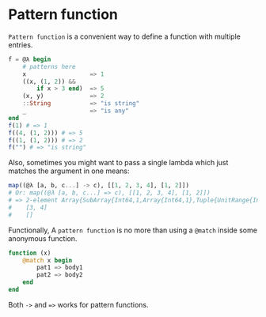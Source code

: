 Pattern function
=========================

`Pattern function` is a convenient way to define a function with multiple entries.

```julia
f = @λ begin
    # patterns here
    x                  => 1
    ((x, (1, 2)) &&
        if x > 3 end)  => 5
    (x, y)             => 2
    ::String           => "is string"
    _                  => "is any"
end
f(1) # => 1
f((4, (1, 2))) # => 5
f((1, (1, 2))) # => 2
f("") # => "is string"
```

Also, sometimes you might want to pass a single lambda which just matches the
argument in one means:

```julia
map((@λ [a, b, c...] -> c), [[1, 2, 3, 4], [1, 2]])
# Or: map((@λ [a, b, c...] => c), [[1, 2, 3, 4], [1, 2]])
# => 2-element Array{SubArray{Int64,1,Array{Int64,1},Tuple{UnitRange{Int64}},true},1}:
#    [3, 4]
#    []
```

Functionally, A `pattern function` is no more than using a `@match` inside some anonymous function.

```julia
function (x)
    @match x begin
        pat1 => body1
        pat2 => body2
    end
end
```

Both `->` and `=>` works for pattern functions.